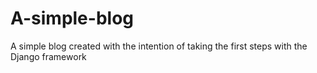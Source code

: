 # A-simple-blog
 A simple blog created with the intention of taking the first steps with the Django framework
